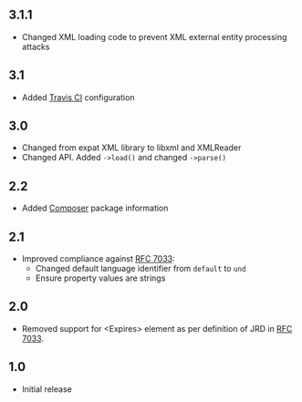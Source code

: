## 3.1.1

- Changed XML loading code to prevent XML external entity processing attacks

## 3.1

- Added [Travis CI](https://travis-ci.org/) configuration

## 3.0

- Changed from expat XML library to libxml and XMLReader
- Changed API.  Added `->load()` and changed `->parse()`

## 2.2

- Added [Composer](https://getcomposer.org/) package information

## 2.1

- Improved compliance against [RFC 7033](http://tools.ietf.org/html/rfc7033):
    - Changed default language identifier from `default` to `und`
    - Ensure property values are strings

## 2.0

- Removed support for &lt;Expires&gt; element as per definition
  of JRD in [RFC 7033](http://tools.ietf.org/html/rfc7033).

## 1.0

- Initial release
